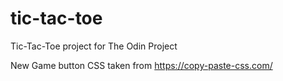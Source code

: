 # tic-tac-toe
Tic-Tac-Toe project for The Odin Project

New Game button CSS taken from https://copy-paste-css.com/